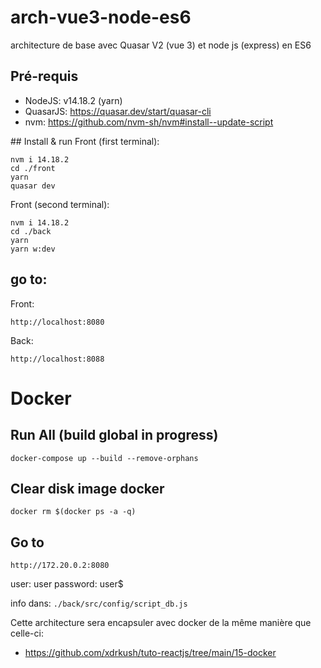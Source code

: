 # arch-vue3-node-es6
architecture de base avec Quasar V2 (vue 3) et node js (express) en ES6

## Pré-requis
  - NodeJS: v14.18.2 (yarn)
  - QuasarJS: https://quasar.dev/start/quasar-cli
  - nvm: https://github.com/nvm-sh/nvm#install--update-script

## Install & run
Front (first terminal):
```
nvm i 14.18.2
cd ./front
yarn
quasar dev
```

Front (second terminal):
```
nvm i 14.18.2
cd ./back
yarn
yarn w:dev
```

## go to:
Front:
```
http://localhost:8080
```
Back:
```
http://localhost:8088
```

# Docker
## Run All (build global in progress)
```
docker-compose up --build --remove-orphans
```

## Clear disk image docker
```
docker rm $(docker ps -a -q)
```

## Go to
```
http://172.20.0.2:8080
```

user: user
password: user$

info dans: `./back/src/config/script_db.js`

Cette architecture sera encapsuler avec docker de la même manière que celle-ci:
  - https://github.com/xdrkush/tuto-reactjs/tree/main/15-docker

